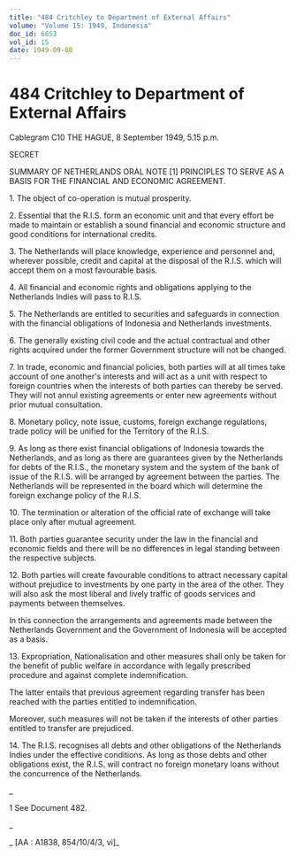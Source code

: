 ```yaml
---
title: "484 Critchley to Department of External Affairs"
volume: "Volume 15: 1949, Indonesia"
doc_id: 6653
vol_id: 15
date: 1949-09-08
---
```


# 484 Critchley to Department of External Affairs

Cablegram C10 THE HAGUE, 8 September 1949, 5.15 p.m.

SECRET

SUMMARY OF NETHERLANDS ORAL NOTE [1] PRINCIPLES TO SERVE AS A BASIS FOR THE FINANCIAL AND ECONOMIC AGREEMENT.

1\. The object of co-operation is mutual prosperity.

2\. Essential that the R.I.S. form an economic unit and that every effort be made to maintain or establish a sound financial and economic structure and good conditions for international credits.

3\. The Netherlands will place knowledge, experience and personnel and, wherever possible, credit and capital at the disposal of the R.I.S. which will accept them on a most favourable basis.

4\. All financial and economic rights and obligations applying to the Netherlands Indies will pass to R.I.S.

5\. The Netherlands are entitled to securities and safeguards in connection with the financial obligations of Indonesia and Netherlands investments.

6\. The generally existing civil code and the actual contractual and other rights acquired under the former Government structure will not be changed.

7\. In trade, economic and financial policies, both parties will at all times take account of one another's interests and will act as a unit with respect to foreign countries when the interests of both parties can thereby be served. They will not annul existing agreements or enter new agreements without prior mutual consultation.

8\. Monetary policy, note issue, customs, foreign exchange regulations, trade policy will be unified for the Territory of the R.I.S.

9\. As long as there exist financial obligations of Indonesia towards the Netherlands, and as long as there are guarantees given by the Netherlands for debts of the R.I.S., the monetary system and the system of the bank of issue of the R.I.S. will be arranged by agreement between the parties. The Netherlands will be represented in the board which will determine the foreign exchange policy of the R.I.S.

10\. The termination or alteration of the official rate of exchange will take place only after mutual agreement.

11\. Both parties guarantee security under the law in the financial and economic fields and there will be no differences in legal standing between the respective subjects.

12\. Both parties will create favourable conditions to attract necessary capital without prejudice to investments by one party in the area of the other. They will also ask the most liberal and lively traffic of goods services and payments between themselves.

In this connection the arrangements and agreements made between the Netherlands Government and the Government of Indonesia will be accepted as a basis.

13\. Expropriation, Nationalisation and other measures shall only be taken for the benefit of public welfare in accordance with legally prescribed procedure and against complete indemnification.

The latter entails that previous agreement regarding transfer has been reached with the parties entitled to indemnification.

Moreover, such measures will not be taken if the interests of other parties entitled to transfer are prejudiced.

14\. The R.I.S. recognises all debts and other obligations of the Netherlands Indies under the effective conditions. As long as those debts and other obligations exist, the R.I.S. will contract no foreign monetary loans without the concurrence of the Netherlands.

_

1 See Document 482.

_

_ [AA : A1838, 854/10/4/3, vi]_
